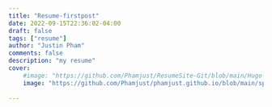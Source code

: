 ```yaml
---
title: "Resume-firstpost"
date: 2022-09-15T22:36:02-04:00
draft: false
tags: ["resume"]
author: "Justin Pham"
comments: false
description: "my resume"
cover:
    #image: "https://github.com/Phamjust/ResumeSite-Git/blob/main/Hugo-resume_site/spongebob.jpg?raw=true"
    image: "https://github.com/Phamjust/phamjust.github.io/blob/main/spongebob.jpg?raw=true"
    
---
```


